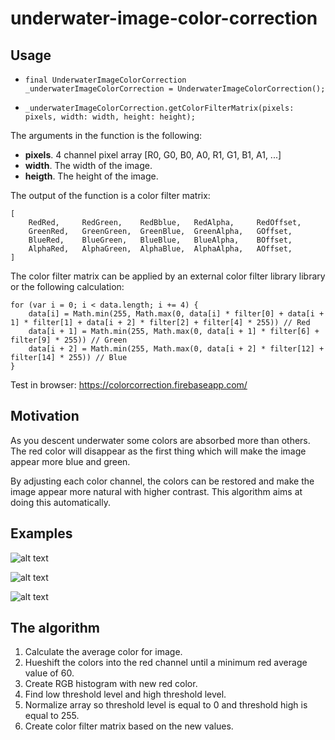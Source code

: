 # underwater-image-color-correction


## Usage

- ```final UnderwaterImageColorCorrection _underwaterImageColorCorrection = UnderwaterImageColorCorrection();```

- ```_underwaterImageColorCorrection.getColorFilterMatrix(pixels: pixels, width: width, height: height);```

The arguments in the function is the following:
- __pixels__.  4 channel pixel array [R0, G0, B0, A0, R1, G1, B1, A1, ...]
- __width__.  The width of the image.
- __heigth__.  The height of the image.

The output of the function is a color filter matrix:
```nodejs
[
    RedRed,     RedGreen,    RedBblue,   RedAlpha,     RedOffset,
    GreenRed,   GreenGreen,  GreenBlue,  GreenAlpha,   GOffset,
    BlueRed,    BlueGreen,   BlueBlue,   BlueAlpha,    BOffset,
    AlphaRed,   AlphaGreen,  AlphaBlue,  AlphaAlpha,   AOffset,
]
```

The color filter matrix can be applied by an external color filter library library or the following calculation:
```nodejs
for (var i = 0; i < data.length; i += 4) {
    data[i] = Math.min(255, Math.max(0, data[i] * filter[0] + data[i + 1] * filter[1] + data[i + 2] * filter[2] + filter[4] * 255)) // Red
    data[i + 1] = Math.min(255, Math.max(0, data[i + 1] * filter[6] + filter[9] * 255)) // Green
    data[i + 2] = Math.min(255, Math.max(0, data[i + 2] * filter[12] + filter[14] * 255)) // Blue
}
```

Test in browser: https://colorcorrection.firebaseapp.com/

## Motivation
As you descent underwater some colors are absorbed more than others.
The red color will disappear as the first thing which will make the image appear more blue and green.

By adjusting each color channel, the colors can be restored and make the image appear more natural with higher contrast.
This algorithm aims at doing this automatically.

## Examples
![alt text](https://github.com/nikolajbech/underwater-image-color-correction/raw/master/example1.jpg)

![alt text](https://github.com/nikolajbech/underwater-image-color-correction/raw/master/example2.jpg)

![alt text](https://github.com/nikolajbech/underwater-image-color-correction/raw/master/example3.jpg)

## The algorithm

1. Calculate the average color for image.
2. Hueshift the colors into the red channel until a minimum red average value of 60.
3. Create RGB histogram with new red color.
4. Find low threshold level and high threshold level.
5. Normalize array so threshold level is equal to 0 and threshold high is equal to 255.
6. Create color filter matrix based on the new values.

